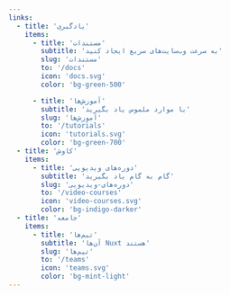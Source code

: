 ```yaml
---
links: 
  - title: 'یادگیری'
    items:
      - title: 'مستندات'
        subtitle: 'به سرعت وب‌سایت‌های سریع ایجاد کنید'
        slug: 'مستندات'
        to: '/docs'
        icon: 'docs.svg'
        color: 'bg-green-500'

      - title: 'آموزش‌ها'
        subtitle: 'با موارد ملموس یاد بگیرید'
        slug: 'آموزش‌ها'
        to: '/tutorials'
        icon: 'tutorials.svg'
        color: 'bg-green-700'
  - title: 'کاوش'
    items:
      - title: 'دوره‌های ویدیویی'
        subtitle: 'گام به گام یاد بگیرید'
        slug: 'دوره‌های-ویدیویی'
        to: '/video-courses'
        icon: 'video-courses.svg'
        color: 'bg-indigo-darker'
  - title: 'جامعه'
    items:
      - title: 'تیم‌ها'
        subtitle: 'آن‌ها Nuxt هستند'
        slug: 'تیم‌ها'
        to: '/teams'
        icon: 'teams.svg'
        color: 'bg-mint-light'
---
```


